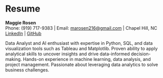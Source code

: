 # Resume

**Maggie Rosen**  
Phone: (919) 717-9383 | Email: marosen216@gmail.com | Chapel Hill, NC  
[LinkedIn](https://www.linkedin.com/in/maggie-rosen/) | [GitHub](https://github.com/MaRos3n/Resume/blob/main/MaggieRosen_Resume_2024.pdf)  

Data Analyst and AI enthusiast with expertise in Python, SQL, and data visualization tools such as Tableau and Matplotlib. Proven ability to apply analytical skills to uncover insights and drive data-informed decision-making. Hands-on experience in machine learning, data analysis, and project management. Passionate about leveraging data analytics to solve business challenges.

